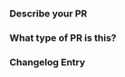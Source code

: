 ### Describe your PR

<!-- 
Provide a clear and concise description of what your PR does. 
This helps reviewers understand the purpose and context of your changes. 
-->


### What type of PR is this?

<!--
Indicate the type of change introduced in this PR, by adding one of the following options:

	/kind fix
	/kind bugfix
	/kind enhancement
	/kind feature
	/kind feat
	/kind docs

If this change should not appear in the changelog, use
	/kind release-note-none
	or
	/kind NONE

-----------------------------
Example 1:
	### What type of PR is this?
	/kind feature

Example 2:
	### What type of PR is this?
	/kind release-note-none
-----------------------------
-->


### Changelog Entry
```release-note

```

<!-- 
Include a brief summary of your change for the changelog. This helps users understand what has been modified, added, or fixed in the project. 

Make sure to add only USER-FACING changes. 
If your change should not appear in the changelog, write NONE. 

--------------------------------------------------------------------------
Example 1:
	### Changelog Entry
	```release-note
	api: Switch to POST for `LabelNames`, `Series`, and `QueryExemplars`
	```

Example 2:
	### Changelog Entry
	```release-note
	NONE
	```
--------------------------------------------------------------------------
-->
